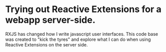 # Trying out Reactive Extensions for a webapp server-side.

RXJS has changed how I write javascript user interfaces. This code base was created to "kick the tyres"
and explore what I can do when using Reactive Extensions on the server side.
